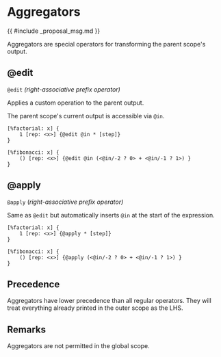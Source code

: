 # Aggregators

{{ #include _proposal_msg.md }}

Aggregators are special operators for transforming the parent scope's output.

## @edit

`@edit` *(right-associative prefix operator)*

Applies a custom operation to the parent output.

The parent scope's current output is accessible via `@in`.

```rant
[%factorial: x] {
    1 [rep: <x>] {@edit @in * [step]}
}

[%fibonacci: x] {
    () [rep: <x>] {@edit @in (<@in/-2 ? 0> + <@in/-1 ? 1>) }
}
```

## @apply

`@apply` (*right-associative prefix operator)*

Same as `@edit` but automatically inserts `@in` at the start of the expression.

```rant
[%factorial: x] {
    1 [rep: <x>] {@apply * [step]}
}

[%fibonacci: x] {
    () [rep: <x>] {@apply (<@in/-2 ? 0> + <@in/-1 ? 1>) }
}
```

## Precedence

Aggregators have lower precedence than all regular operators. 
They will treat everything already printed in the outer scope as the LHS.

## Remarks

Aggregators are not permitted in the global scope.